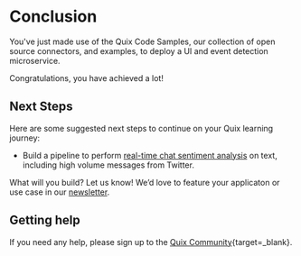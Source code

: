# Conclusion

You've just made use of the Quix Code Samples, our collection of open source connectors, and examples, to deploy a UI and event detection microservice.

Congratulations, you have achieved a lot!

## Next Steps

Here are some suggested next steps to continue on your Quix learning journey:

* Build a pipeline to perform [real-time chat sentiment analysis](../sentiment-analysis/overview.md) on text, including high volume messages from Twitter.

What will you build? Let us know! We’d love to feature your applicaton or use case in our [newsletter](https://www.quix.io/community/).

## Getting help

If you need any help, please sign up to the [Quix Community](https://quix.io/slack-invite){target=_blank}.
